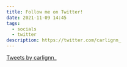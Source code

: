 ```yaml
---
title: Follow me on Twitter!
date: 2021-11-09 14:45
tags:
  - socials
  - twitter
description: https://twitter.com/carlignn_
---
```

<!--StartFragment-->

<a class="twitter-timeline" data-width="450" data-dnt="true" href="https://twitter.com/carlignn_?ref\_src=twsrc%5Etfw">Tweets by carlignn\_</a> <script async src="https://platform.twitter.com/widgets.js" charset="utf-8"></script>

<!--EndFragment-->